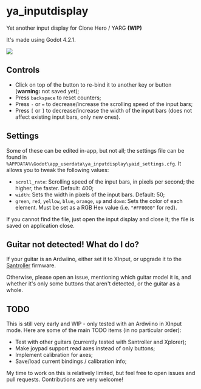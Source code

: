 # ya_inputdisplay
Yet another input display for Clone Hero / YARG **(WIP)**

It's made using Godot 4.2.1.

![](https://github.com/raphaelgoulart/ya_inputdisplay/blob/main/demo.gif)

## Controls
- Click on top of the button to re-bind it to another key or button (**warning:** not saved yet);
- Press `backspace` to reset counters;
- Press `-` or `=` to decrease/increase the scrolling speed of the input bars;
- Press `[` or `]` to decrease/increase the width of the input bars (does not affect existing input bars, only new ones).

## Settings
Some of these can be edited in-app, but not all; the settings file can be found in `%APPDATA%\Godot\app_userdata\ya_inputdisplay\yaid_settings.cfg`. It allows you to tweak the following values:
- `scroll_rate`: Scrolling speed of the input bars, in pixels per second; the higher, the faster. Default: 400;
- `width`: Sets the width in pixels of the input bars. Default: 50;
- `green`, `red`, `yellow`, `blue`, `orange`, `up` and `down`: Sets the color of each element. Must be set as a RGB Hex value (i.e. `"#FF0000"` for red).

If you cannot find the file, just open the input display and close it; the file is saved on application close.

## Guitar not detected! What do I do?
If your guitar is an Ardwiino, either set it to XInput, or upgrade it to the [Santroller](https://github.com/Santroller/Santroller) firmware.

Otherwise, please open an issue, mentioning which guitar model it is, and whether it's only some buttons that aren't detected, or the guitar as a whole.

## TODO
This is still very early and WIP - only tested with an Ardwiino in XInput mode. Here are some of the main TODO items (in no particular order):
- Test with other guitars (currently tested with Santroller and Xplorer);
- Make joypad support read axes instead of only buttons;
- Implement calibration for axes;
- Save/load current bindings / calibration info;

My time to work on this is relatively limited, but feel free to open issues and pull requests. Contributions are very welcome!
